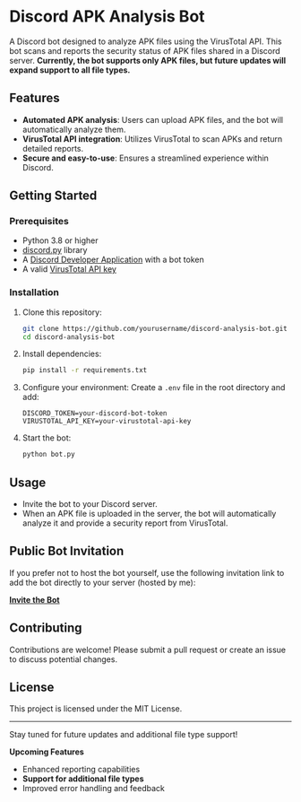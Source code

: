 # Discord APK Analysis Bot

A Discord bot designed to analyze APK files using the VirusTotal API. This bot scans and reports the security status of APK files shared in a Discord server. **Currently, the bot supports only APK files, but future updates will expand support to all file types.**

## Features

- **Automated APK analysis**: Users can upload APK files, and the bot will automatically analyze them.
- **VirusTotal API integration**: Utilizes VirusTotal to scan APKs and return detailed reports.
- **Secure and easy-to-use**: Ensures a streamlined experience within Discord.

## Getting Started

### Prerequisites

- Python 3.8 or higher
- [discord.py](https://discordpy.readthedocs.io/en/stable/) library
- A [Discord Developer Application](https://discord.com/developers/applications) with a bot token
- A valid [VirusTotal API key](https://www.virustotal.com/gui/join-us)

### Installation

1. Clone this repository:

   ```bash
   git clone https://github.com/yourusername/discord-analysis-bot.git
   cd discord-analysis-bot
   ```

2. Install dependencies:

   ```bash
   pip install -r requirements.txt
   ```

3. Configure your environment: Create a `.env` file in the root directory and add:

   ```env
   DISCORD_TOKEN=your-discord-bot-token
   VIRUSTOTAL_API_KEY=your-virustotal-api-key
   ```

4. Start the bot:

   ```bash
   python bot.py
   ```

## Usage
- Invite the bot to your Discord server.
- When an APK file is uploaded in the server, the bot will automatically analyze it and provide a security report from VirusTotal.

## Public Bot Invitation
If you prefer not to host the bot yourself, use the following invitation link to add the bot directly to your server (hosted by me):

**[Invite the Bot](https://discord.com/oauth2/authorize?client_id=1305980059500281856&permissions=8&integration_type=0&scope=bot)**

## Contributing
Contributions are welcome! Please submit a pull request or create an issue to discuss potential changes.

## License
This project is licensed under the MIT License.

---

Stay tuned for future updates and additional file type support!

**Upcoming Features**
- Enhanced reporting capabilities
- **Support for additional file types**
- Improved error handling and feedback

